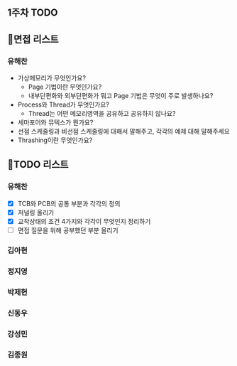 ## 1주차 TODO 

## 📃면접 리스트 
### 유해찬 
- 가상메모리가 무엇인가요? 
  - Page 기법이란 무엇인가요? 
  - 내부단편화와 외부단편화가 뭐고 Page 기법은 무엇이 주로 발생하나요? 
- Process와 Thread가 무엇인가요? 
  - Thread는 어떤 메모리영역을 공유하고 공유하지 않나요? 
- 세마포어와 뮤텍스가 뭔가요? 
- 선점 스케줄링과 비선점 스케줄링에 대해서 말해주고, 각각의 예제 대해 말해주세요
- Thrashing이란 무엇인가요?

## 📕TODO 리스트 

### 유해찬 
- [X] TCB와 PCB의 공통 부분과 각각의 정의 
- [X] 저널링 올리기
- [X] 교착상태의 조건 4가지와 각각이 무엇인지 정리하기
- [ ] 면접 질문을 위해 공부했던 부분 올리기

### 김아현

### 정지영

### 박제현

### 신동우

### 강성민 

### 김종원 
